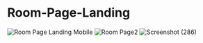 # Room-Page-Landing
![Room Page Landing Mobile](https://user-images.githubusercontent.com/110433564/202488521-20600b48-f8ab-4558-bc4c-86fc9710ce5a.png)
![Room Page2](https://user-images.githubusercontent.com/110433564/202489334-10a10a16-afc0-4fb3-8e56-aaa9a2f0d22e.png)
![Screenshot (286)](https://user-images.githubusercontent.com/110433564/202488288-c5f99af7-24c9-4275-b4c2-8dd6ccfa2ea6.png)
